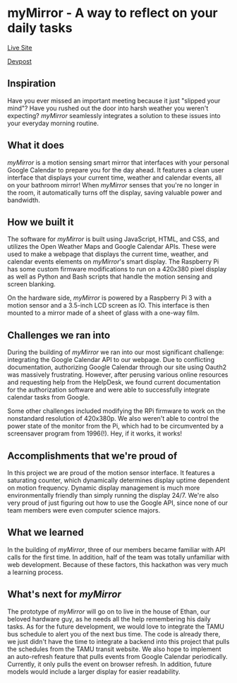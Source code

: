 # myMirror - A way to reflect on your daily tasks
[Live Site](https://claytonkristiansen.github.io/mymirror/)

[Devpost](https://devpost.com/software/mymirror)

## Inspiration

Have you ever missed an important meeting because it just "slipped your mind"? Have you rushed out the door into harsh weather you weren't expecting? _myMirror_ seamlessly integrates a solution to these issues into your everyday morning routine.

## What it does

_myMirror_ is a motion sensing smart mirror that interfaces with your personal Google Calendar to prepare you for the day ahead. It features a clean user interface that displays your current time, weather and calendar events, all on your bathroom mirror! When _myMirror_ senses that you're no longer in the room, it automatically turns off the display, saving valuable power and bandwidth. 

## How we built it

The software for _myMirror_ is built using JavaScript, HTML, and CSS, and utilizes the Open Weather Maps and Google Calendar APIs.  These were used to make a webpage that displays the current time, weather, and calendar events elements on _myMirror_'s smart display. The Raspberry Pi has some custom firmware modifications to run on a 420x380 pixel display as well as Python and Bash scripts that handle the motion sensing and screen blanking.

On the hardware side, _myMirror_ is powered by a Raspberry Pi 3 with a motion sensor and a 3.5-inch LCD screen as IO. This interface is then mounted to a mirror made of a sheet of glass with a one-way film. 

## Challenges we ran into

During the building of _myMirror_ we ran into our most significant challenge: integrating the Google Calendar API to our webpage. Due to conflicting documentation, authorizing Google Calendar through our site using Oauth2 was massively frustrating. However, after perusing various online resources and requesting help from the HelpDesk, we found current documentation for the authorization software and were able to successfully integrate calendar tasks from Google.

Some other challenges included modifying the RPi firmware to work on the nonstandard resolution of 420x380p. We also weren't able to control the power state of the monitor from the Pi, which had to be circumvented by a screensaver program from 1996(!). Hey, if it works, it works!

## Accomplishments that we're proud of

In this project we are proud of the motion sensor interface. It features a saturating counter, which dynamically determines display uptime dependent on motion frequency. Dynamic display management is much more environmentally friendly than simply running the display 24/7. We're also very proud of just figuring out how to use the Google API, since none of our team members were even computer science majors. 

## What we learned

In the building of _myMirror_, three of our members became familiar with API calls for the first time. In addition, half of the team was totally unfamiliar with web development. Because of these factors, this hackathon was very much a learning process. 

## What's next for _myMirror_

The prototype of _myMirror_ will go on to live in the house of Ethan, our beloved hardware guy, as he needs all the help remembering his daily tasks. As for the future development, we would love to integrate the TAMU bus schedule to alert you of the next bus time. The code is already there, we just didn't have the time to integrate a backend into this project that pulls the schedules from the TAMU transit website.  We also hope to implement an auto-refresh feature that pulls events from Google Calendar periodically.  Currently, it only pulls the event on browser refresh. In addition, future models would include a larger display for easier readability.
